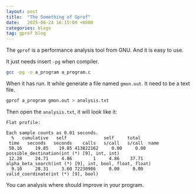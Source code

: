```yaml
---
layout: post
title:  "The Something of Gprof"
date:   2025-08-24 16:15:00 +0800
categories: blogs
tag: gprof blog
---
```


The `gprof` is a performance analysis tool from GNU. And it is easy to use.

It just needs insert `-pg` when compiler.

```bash
gcc -pg -o a_program a_program.c
```

When it has run. It while generate a file named `gmon.out`. It need to be a text file.

```bash
gprof a_program gmon.out > analysis.txt
```

Then open the `analysis.txt`,  it will look like it:

```text
Flat profile:

Each sample counts as 0.01 seconds.
  %   cumulative   self              self     total           
 time   seconds   seconds    calls   s/call   s/call  name    
 50.16     19.85    19.85 413822162     0.00     0.00  possible_destination(int (*) [9], int, int)
 12.28     24.71     4.86        1     4.86    37.71  alpha_beta_search(int (*) [9], int, bool, float, float)
  9.10     28.31     3.60 72230986     0.00     0.00  valid_coordinate(int (*) [9], bool)
```

You can analysis where should improve in your program.
